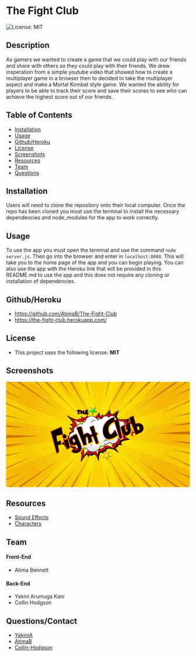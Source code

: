# The Fight Club

![License: MIT](https://img.shields.io/badge/License-MIT-green.svg) 

## Description

As gamers we wanted to create a game that we could play with our friends and share with others so they could play with their friends. We drew insperation from a simple youtube video that showed how to create a multiplayer game in a browser then to decided to take the multiplayer aspect and make a Mortal Kombat style game. We wanted the ability for players to be able to track their score and save their scores to see who can achieve the highest score out of our friends.

## Table of Contents

- [Installation](#Installation)
- [Usage](#Usage)
- [Github/Heroku](#Github/Heroku)
- [License](#License)
- [Screenshots](#Screenshots)
- [Resources](#Resources)
- [Team](#Team)
- [Questions](#Questions)

## Installation

Users will need to clone the repository onto their local computer. Once the repo has been cloned you must use the terminal to install the necessary dependencies and node_modules for the app to work correctly.

## Usage

To use the app you must open the terminal and use the command `node server.js`. Then go into the browser and enter in `localhost:8080`. This will take you to the home page of the app and you can begin playing. You can also use the app with the Heroku link that will be provided in this README.md to use the app and this does not require any cloning or installation of dependencies.

## Github/Heroku

- https://github.com/AtimaB/The-Fight-Club
- https://the-fight-club.herokuapp.com/

## License

- This project uses the following license:  **MIT** 

## Screenshots
![the-fight-club](./public/assets/images/backgroundLogo2.jpg)


## Resources
- [Sound Effects](https://www.zapsplat.com/)
- [Characters](https://www.vecteezy.com/)


## Team
#### Front-End
- Atima Bennett 

#### Back-End
- Yakini Arumuga Kani 
- Collin Hodgson  

## Questions/Contact

* [YakiniA](https://github.com/YakiniA)
* [AtimaB](https://github.com/AtimaB)
* [Collin-Hodgson](https://github.com/Collin-Hodgson)
